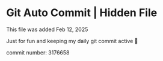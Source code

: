 # Git Auto Commit | Hidden File

This file was added Feb 12, 2025

Just for fun and keeping my daily git commit active 🤪

commit number: 3176658

